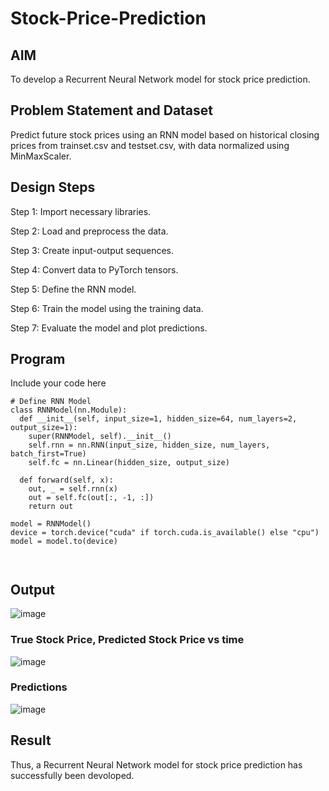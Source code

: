 # Stock-Price-Prediction


## AIM

To develop a Recurrent Neural Network model for stock price prediction.

## Problem Statement and Dataset
Predict future stock prices using an RNN model based on historical closing prices from trainset.csv and testset.csv, with data normalized using MinMaxScaler.

## Design Steps
Step 1:
Import necessary libraries.

Step 2:
Load and preprocess the data.

Step 3:
Create input-output sequences.

Step 4:
Convert data to PyTorch tensors.

Step 5:
Define the RNN model.

Step 6:
Train the model using the training data.

Step 7:
Evaluate the model and plot predictions.


## Program

Include your code here
```
# Define RNN Model
class RNNModel(nn.Module):
  def __init__(self, input_size=1, hidden_size=64, num_layers=2, output_size=1):
    super(RNNModel, self).__init__()
    self.rnn = nn.RNN(input_size, hidden_size, num_layers, batch_first=True)
    self.fc = nn.Linear(hidden_size, output_size)

  def forward(self, x):
    out, _ = self.rnn(x)
    out = self.fc(out[:, -1, :])
    return out
    
model = RNNModel()
device = torch.device("cuda" if torch.cuda.is_available() else "cpu")
model = model.to(device)



```

## Output
![image](https://github.com/user-attachments/assets/e4acd81c-5b20-48e1-8529-df2bc4a7e288)


### True Stock Price, Predicted Stock Price vs time

![image](https://github.com/user-attachments/assets/3ea01aa5-0b7d-4ad6-b9aa-5c290f233ee9)


### Predictions 
![image](https://github.com/user-attachments/assets/4ec20b90-52cc-4c13-8026-72d5ca7eb63b)


## Result

Thus, a Recurrent Neural Network model for stock price prediction has successfully been devoloped.

